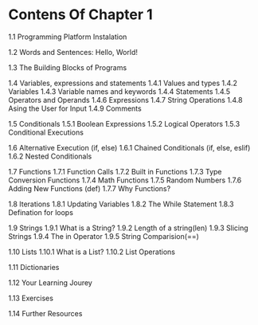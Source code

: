 # Contens Of Chapter 1

1.1 Programming Platform Instalation

1.2 Words and Sentences: Hello, World!

1.3 The Building Blocks of Programs

1.4 Variables, expressions and statements
  1.4.1 Values and types
  1.4.2 Variables
  1.4.3 Variable names and keywords
  1.4.4 Statements
  1.4.5 Operators and Operands
  1.4.6 Expressions
  1.4.7 String Operations
  1.4.8 Asing the User for Input
  1.4.9 Comments
  
1.5 Conditionals
  1.5.1 Boolean Expressions
  1.5.2 Logical Operators
  1.5.3 Conditional Executions
  
1.6 Alternative Execution (if, else)
  1.6.1 Chained Conditionals (if, else, eslif)
  1.6.2 Nested Conditionals
  
1.7 Functions
  1.7.1 Function Calls
  1.7.2 Built in Functions
  1.7.3 Type Conversion Functions
  1.7.4 Math Functions
  1.7.5 Random Numbers
  1.7.6 Adding New Functions (def)
  1.7.7 Why Functions?
  
1.8 Iterations
  1.8.1 Updating Variables
  1.8.2 The While Statement
  1.8.3 Defination for loops
  
1.9 Strings
  1.9.1 What is a String?
  1.9.2 Length of a string(len)
  1.9.3 Slicing Strings
  1.9.4 The in Operator
  1.9.5 String Comparision(==)
  
1.10 Lists
  1.10.1 What is a List?
  1.10.2 List Operations

1.11 Dictionaries

1.12 Your Learning Jourey

1.13 Exercises

1.14 Further Resources
